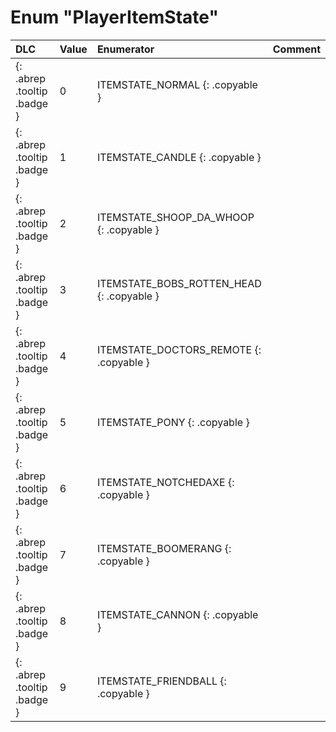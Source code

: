# Enum "PlayerItemState"
|DLC|Value|Enumerator|Comment|
|:--|:--|:--|:--|
|[ ](#){: .abrep .tooltip .badge }|0 |ITEMSTATE_NORMAL {: .copyable } |  | 
|[ ](#){: .abrep .tooltip .badge }|1 |ITEMSTATE_CANDLE {: .copyable } |  | 
|[ ](#){: .abrep .tooltip .badge }|2 |ITEMSTATE_SHOOP_DA_WHOOP {: .copyable } |  | 
|[ ](#){: .abrep .tooltip .badge }|3 |ITEMSTATE_BOBS_ROTTEN_HEAD {: .copyable } |  | 
|[ ](#){: .abrep .tooltip .badge }|4 |ITEMSTATE_DOCTORS_REMOTE {: .copyable } |  | 
|[ ](#){: .abrep .tooltip .badge }|5 |ITEMSTATE_PONY {: .copyable } |  | 
|[ ](#){: .abrep .tooltip .badge }|6 |ITEMSTATE_NOTCHEDAXE {: .copyable } |  | 
|[ ](#){: .abrep .tooltip .badge }|7 |ITEMSTATE_BOOMERANG {: .copyable } |  | 
|[ ](#){: .abrep .tooltip .badge }|8 |ITEMSTATE_CANNON {: .copyable } |  | 
|[ ](#){: .abrep .tooltip .badge }|9 |ITEMSTATE_FRIENDBALL {: .copyable } |  | 